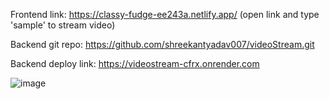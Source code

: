 Frontend link:
https://classy-fudge-ee243a.netlify.app/ (open link and type 'sample' to stream video)

Backend git repo:
https://github.com/shreekantyadav007/videoStream.git

Backend deploy link:
https://videostream-cfrx.onrender.com

![image](https://github.com/user-attachments/assets/b73641ea-0c91-460d-9237-1eefd871a261)
